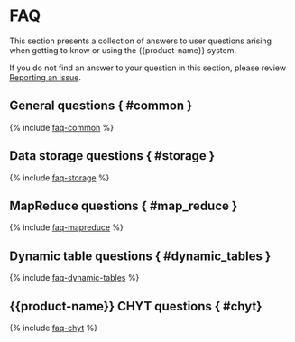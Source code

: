 # FAQ

This section presents a collection of answers to user questions arising when getting to know or using the {{product-name}} system.

If you do not find an answer to your question in this section, please review [Reporting an issue](../../user-guide/problems/howtoreport.md).

## General questions { #common }

{% include [faq-common](_includes/faq-common.md) %}

## Data storage questions { #storage }

{% include [faq-storage](_includes/faq-storage.md) %}

## MapReduce questions { #map_reduce }

{% include [faq-mapreduce](_includes/faq-mapreduce.md) %}

## Dynamic table questions { #dynamic_tables }

{% include [faq-dynamic-tables](_includes/faq-dynamic-tables.md) %}

## {{product-name}} CHYT questions { #chyt}

{% include [faq-chyt](_includes/faq-chyt.md) %}
